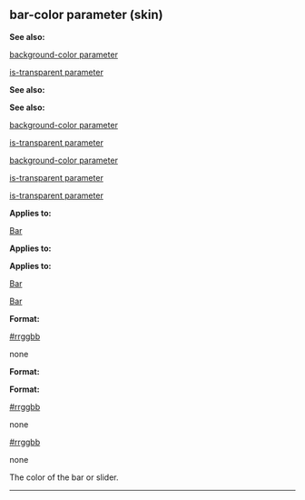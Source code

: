 

 bar-color parameter (skin)
----------------------------




**See also:** 


[background-color parameter](#/{skin}/param/background-color) 

[is-transparent parameter](#/{skin}/param/is-transparent) 




**See also:** 

**See also:**

[background-color parameter](#/{skin}/param/background-color) 

[is-transparent parameter](#/{skin}/param/is-transparent) 


[background-color parameter](#/{skin}/param/background-color)

[is-transparent parameter](#/{skin}/param/is-transparent) 

[is-transparent parameter](#/{skin}/param/is-transparent)


**Applies to:** 


[Bar](#/{skin}/control/bar) 



**Applies to:** 

**Applies to:**

[Bar](#/{skin}/control/bar) 

[Bar](#/{skin}/control/bar)


**Format:** 


[#rrggbb](#/{{appendix}}/html-colors) 

 none
 



**Format:** 

**Format:**

[#rrggbb](#/{{appendix}}/html-colors) 

 none
 

[#rrggbb](#/{{appendix}}/html-colors)

 none


 The color of the bar or slider.





---


